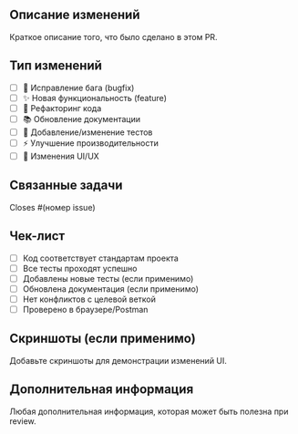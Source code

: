 ## Описание изменений

Краткое описание того, что было сделано в этом PR.

## Тип изменений

- [ ] 🐛 Исправление бага (bugfix)
- [ ] ✨ Новая функциональность (feature)
- [ ] 🔧 Рефакторинг кода
- [ ] 📚 Обновление документации
- [ ] 🧪 Добавление/изменение тестов
- [ ] ⚡ Улучшение производительности
- [ ] 🎨 Изменения UI/UX

## Связанные задачи

Closes #(номер issue)

## Чек-лист

- [ ] Код соответствует стандартам проекта
- [ ] Все тесты проходят успешно
- [ ] Добавлены новые тесты (если применимо)
- [ ] Обновлена документация (если применимо)
- [ ] Нет конфликтов с целевой веткой
- [ ] Проверено в браузере/Postman

## Скриншоты (если применимо)

Добавьте скриншоты для демонстрации изменений UI.

## Дополнительная информация

Любая дополнительная информация, которая может быть полезна при review.